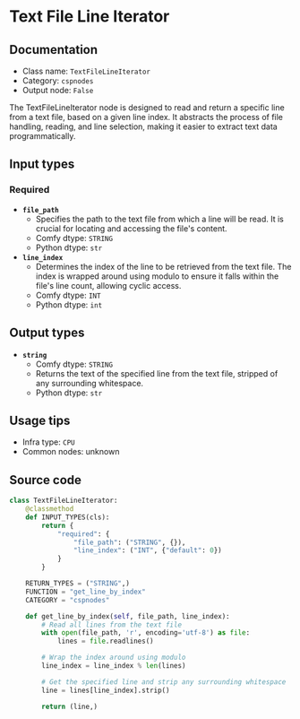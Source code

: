 # Text File Line Iterator
## Documentation
- Class name: `TextFileLineIterator`
- Category: `cspnodes`
- Output node: `False`

The TextFileLineIterator node is designed to read and return a specific line from a text file, based on a given line index. It abstracts the process of file handling, reading, and line selection, making it easier to extract text data programmatically.
## Input types
### Required
- **`file_path`**
    - Specifies the path to the text file from which a line will be read. It is crucial for locating and accessing the file's content.
    - Comfy dtype: `STRING`
    - Python dtype: `str`
- **`line_index`**
    - Determines the index of the line to be retrieved from the text file. The index is wrapped around using modulo to ensure it falls within the file's line count, allowing cyclic access.
    - Comfy dtype: `INT`
    - Python dtype: `int`
## Output types
- **`string`**
    - Comfy dtype: `STRING`
    - Returns the text of the specified line from the text file, stripped of any surrounding whitespace.
    - Python dtype: `str`
## Usage tips
- Infra type: `CPU`
- Common nodes: unknown


## Source code
```python
class TextFileLineIterator:
    @classmethod
    def INPUT_TYPES(cls):
        return {
            "required": {
                "file_path": ("STRING", {}),
                "line_index": ("INT", {"default": 0})
            }
        }

    RETURN_TYPES = ("STRING",)
    FUNCTION = "get_line_by_index"
    CATEGORY = "cspnodes"

    def get_line_by_index(self, file_path, line_index):
        # Read all lines from the text file
        with open(file_path, 'r', encoding='utf-8') as file:
            lines = file.readlines()

        # Wrap the index around using modulo
        line_index = line_index % len(lines)

        # Get the specified line and strip any surrounding whitespace
        line = lines[line_index].strip()

        return (line,)

```
